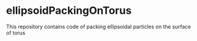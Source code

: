 # ellipsoidPackingOnTorus
This repository contains code of packing ellipsoidal particles on the surface of torus
